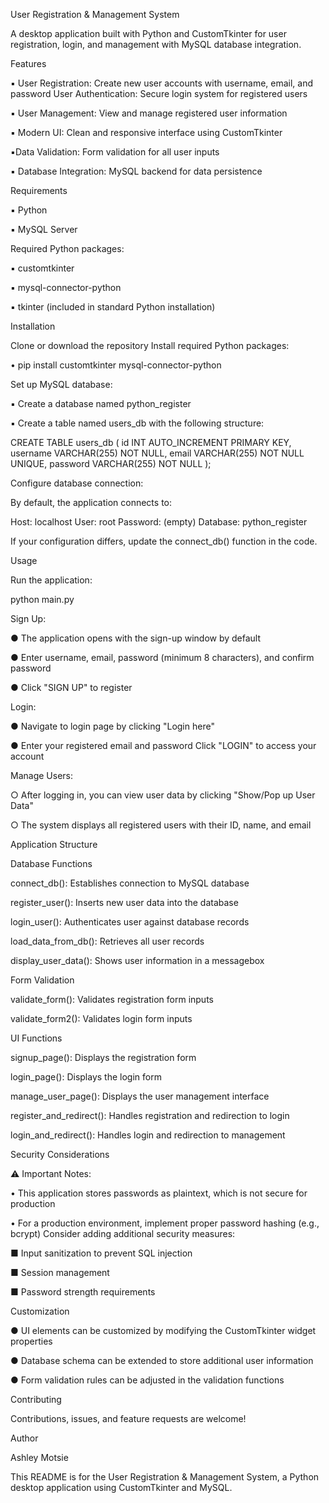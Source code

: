 User Registration & Management System

A desktop application built with Python and CustomTkinter for user registration, login, and management with MySQL database integration.

Features

▪︎ User Registration: Create new user accounts with username, email, and password
User Authentication: Secure login system for registered users

▪︎ User Management: View and manage registered user information

▪︎ Modern UI: Clean and responsive interface using CustomTkinter

▪︎Data Validation: Form validation for all user inputs

▪︎ Database Integration: MySQL backend for data persistence

Requirements

▪︎ Python

▪︎ MySQL Server

Required Python packages:

▪︎ customtkinter

▪︎ mysql-connector-python

▪︎ tkinter (included in standard Python installation)

Installation

Clone or download the repository
Install required Python packages:

• pip install customtkinter mysql-connector-python

Set up MySQL database:

▪︎ Create a database named python_register

▪︎ Create a table named users_db with the following structure:

CREATE TABLE users_db (
  id INT AUTO_INCREMENT PRIMARY KEY,
  username VARCHAR(255) NOT NULL,
  email VARCHAR(255) NOT NULL UNIQUE,
  password VARCHAR(255) NOT NULL
);

Configure database connection:

By default, the application connects to:

Host: localhost
User: root
Password: (empty)
Database: python_register


If your configuration differs, update the connect_db() function in the code.

Usage

Run the application:

python main.py

Sign Up:

● The application opens with the sign-up window by default

● Enter username, email, password (minimum 8 characters), and confirm password

● Click "SIGN UP" to register

Login:

● Navigate to login page by clicking "Login here"

● Enter your registered email and password
Click "LOGIN" to access your account

Manage Users:

○ After logging in, you can view user data by clicking "Show/Pop up User Data"

○ The system displays all registered users with their ID, name, and email

Application Structure

Database Functions

connect_db(): Establishes connection to MySQL database

register_user(): Inserts new user data into the database

login_user(): Authenticates user against database records

load_data_from_db(): Retrieves all user records

display_user_data(): Shows user information in a messagebox

Form Validation

validate_form(): Validates registration form inputs

validate_form2(): Validates login form inputs

UI Functions

signup_page(): Displays the registration form

login_page(): Displays the login form

manage_user_page(): Displays the user management interface

register_and_redirect(): Handles registration and redirection to login

login_and_redirect(): Handles login and redirection to management

Security Considerations

⚠️ Important Notes:

• This application stores passwords as plaintext, which is not secure for production

• For a production environment, implement proper password hashing (e.g., bcrypt)
Consider adding additional security measures:

■ Input sanitization to prevent SQL injection

■ Session management

■ Password strength requirements

Customization

● UI elements can be customized by modifying the CustomTkinter widget properties

● Database schema can be extended to store additional user information

● Form validation rules can be adjusted in the validation functions

Contributing

Contributions, issues, and feature requests are welcome!

Author

Ashley Motsie 

This README is for the User Registration & Management System, a Python desktop application using CustomTkinter and MySQL.
